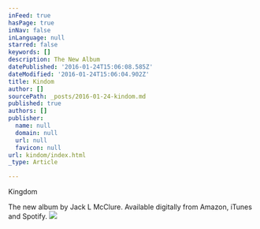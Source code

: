 ```yaml
---
inFeed: true
hasPage: true
inNav: false
inLanguage: null
starred: false
keywords: []
description: The New Album
datePublished: '2016-01-24T15:06:08.585Z'
dateModified: '2016-01-24T15:06:04.902Z'
title: Kindom
author: []
sourcePath: _posts/2016-01-24-kindom.md
published: true
authors: []
publisher:
  name: null
  domain: null
  url: null
  favicon: null
url: kindom/index.html
_type: Article

---
```

Kingdom

The new album by Jack L McClure. Available digitally from Amazon, iTunes and Spotify.
![](https://the-grid-user-content.s3-us-west-2.amazonaws.com/f6da68ea-63e3-4d2a-be16-f694de832ae4.jpg)